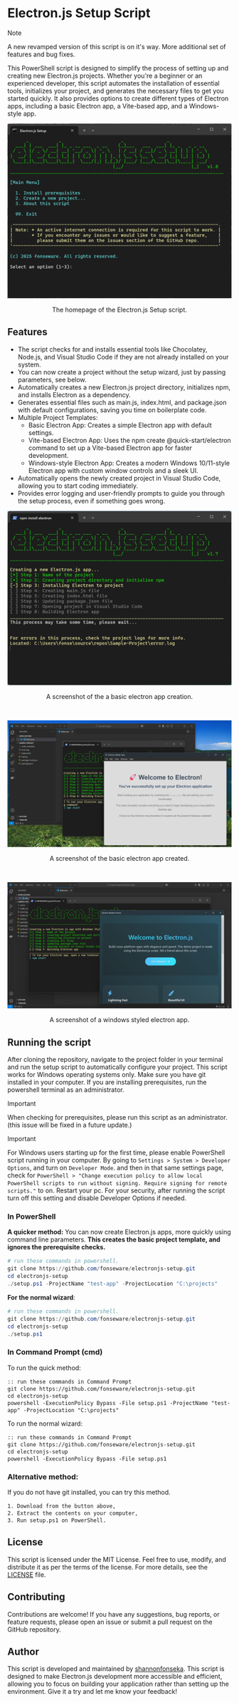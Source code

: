 # Electron.js Setup Script

>[!Note]
> A new revamped version of this script is on it's way. More additional set of features and bug fixes.

This PowerShell script is designed to simplify the process of setting up and creating new Electron.js projects. Whether you're a beginner or an experienced developer, this script automates the installation of essential tools, initializes your project, and generates the necessary files to get you started quickly. It also provides options to create different types of Electron apps, including a basic Electron app, a Vite-based app, and a Windows-style app.

![image](https://github.com/shannonfonseka/shannonfonseka/blob/main/res/electronjs-home.png)
<p align="center">
  The homepage of the Electron.js Setup script.
</p>

## Features

- The script checks for and installs essential tools like Chocolatey, Node.js, and Visual Studio Code if they are not already installed on your system.
- You can now create a project without the setup wizard, just by passing parameters, see below.
- Automatically creates a new Electron.js project directory, initializes npm, and installs Electron as a dependency.
- Generates essential files such as main.js, index.html, and package.json with default configurations, saving you time on boilerplate code.
- Multiple Project Templates:
  - Basic Electron App: Creates a simple Electron app with default settings.
  - Vite-based Electron App: Uses the npm create @quick-start/electron command to set up a Vite-based Electron app for faster development.
  - Windows-style Electron App: Creates a modern Windows 10/11-style Electron app with custom window controls and a sleek UI.
- Automatically opens the newly created project in Visual Studio Code, allowing you to start coding immediately.
- Provides error logging and user-friendly prompts to guide you through the setup process, even if something goes wrong.

![image](https://github.com/shannonfonseka/shannonfonseka/blob/main/res/electronjs-setup.png)
<p align="center">
  A screenshot of the a basic electron app creation.
</p>

<br/>

![image](https://github.com/shannonfonseka/shannonfonseka/blob/main/res/electronjs-created.png)
<p align="center">
  A screenshot of the basic electron app created.
</p>

<br/>

![image](https://github.com/shannonfonseka/shannonfonseka/blob/main/res/electronjs-windows.png)
<p align="center">
  A screenshot of a windows styled electron app.
</p>

## Running the script

After cloning the repository, navigate to the project folder in your terminal and run the setup script to automatically configure your project. This script works for Windows operating systems only. Make sure you have git installed in your computer. If you are installing prerequisites, run the powershell terminal as an administrator.

>[!Important]
> When checking for prerequisites, please run this script as an administrator. (this issue will be fixed in a future update.)

>[!Important]
> For Windows users starting up for the first time, please enable PowerShell script running in your computer. By going to `Settings > System > Developer Options`, and turn on `Developer Mode`. and then in that same settings page, check for `PowerShell > "Change execution policy to allow local PowerShell scripts to run without signing. Require signing for remote scripts."` to on.
> Restart your pc.
> For your security, after running the script turn off this setting and disable Developer Options if needed.

### In PowerShell

**A quicker method:** You can now create Electron.js apps, more quickly using command line parameters. **This creates the basic project template, and ignores the prerequisite checks.**
```powershell
# run these commands in powershell.
git clone https://github.com/fonseware/electronjs-setup.git
cd electronjs-setup
./setup.ps1 -ProjectName "test-app" -ProjectLocation "C:\projects"

```

**For the normal wizard**:

```powershell
# run these commands in powershell.
git clone https://github.com/fonseware/electronjs-setup.git
cd electronjs-setup
./setup.ps1

```
### In Command Prompt (cmd)
To run the quick method:

```batch
:: run these commands in Command Prompt
git clone https://github.com/fonseware/electronjs-setup.git
cd electronjs-setup
powershell -ExecutionPolicy Bypass -File setup.ps1 -ProjectName "test-app" -ProjectLocation "C:\projects"

```

To run the normal wizard:

```batch
:: run these commands in Command Prompt
git clone https://github.com/fonseware/electronjs-setup.git
cd electronjs-setup
powershell -ExecutionPolicy Bypass -File setup.ps1

```

### **Alternative method**:
If you do not have git installed, you can try this method.

```
1. Download from the button above,
2. Extract the contents on your computer,
3. Run setup.ps1 on PowerShell.
```

## License

This script is licensed under the MIT License. Feel free to use, modify, and distribute it as per the terms of the license. For more details, see the [LICENSE](https://raw.githubusercontent.com/fonseware/electronjs-setup/refs/heads/main/LICENSE) file.

## Contributing

Contributions are welcome! If you have any suggestions, bug reports, or feature requests, please open an issue or submit a pull request on the GitHub repository.

## Author

This script is developed and maintained by [shannonfonseka](https://github.com/shannonfonseka).
This script is designed to make Electron.js development more accessible and efficient, allowing you to focus on building your application rather than setting up the environment. Give it a try and let me know your feedback!
